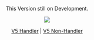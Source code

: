 <div align="center">
<p>This Version still on Development.</p>
<a href="https://github.com/GreenVGJR/amc-aoijs">
  <img src="https://github-readme-stats.vercel.app/api/pin/?username=greenvgjr&repo=amc-aoijs&theme=dark" loading="lazy"/>
  <br>
<p><a href="https://github.com/GreenVGJR/amc-aoijs/tree/handler-v5">V5 Handler</a> | <a href="https://github.com/GreenVGJR/amc-aoijs/tree/non-handler-v5">V5 Non-Handler</a></p>

</a>
</div>
